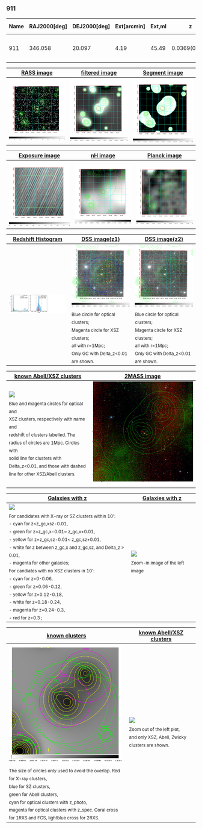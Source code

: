 <div STYLE="page-break-after: always;"></div>

### 911

|Name|RAJ2000[deg]|DEJ2000[deg] |Ext[arcmin]| Ext,ml | z | z_src| C|GC(XSZ,Delta_z<0.01)| GC(OPT,Delta_z<0.01)|GC| R_sig[arcmin] | R500[arcmin] | R500[Mpc]| CRsig[c/s] | CR500[c/s] |L500[1E44 erg/s]|F500[1E-12 erg/s/cm^2]| M500[1E14 Msun]|Tx[keV]|Cnt_sig|Beta|Rc[arcmin]|Comment|Alias|
|---|---|---|---|---|---|------|---|--------|---------|----------|---|---|---|---|---|---|---|---|---|---|---|---|---|---|
|911| 346.058| 20.097| 4.19| 45.49| 0.0369(0.005)| z1, z_opt| S| -| N, W| F20, N, SPI, W| 9.775| 12.412| 0.546| 0.124(0.030)| 0.130(0.031)| 0.061(0.011)| 1.933(0.342)| 0.48(0.04)| 1.37(0.08)| 66.8| 0.805(-0.164+0.135)| 5.816(-1.594+1.227)| -| t211|

|[RASS image](../image/911/911_img.pdf)|[filtered image](../image/911/911_fil.pdf)|[Segment image](../image/911/911_seg.pdf)|
|-------------------|--------------------|-------------------|
| <img src="../image/911/911_img.png" width="300">  | <img src="../image/911/911_fil.png" width="300">   | <img src="../image/911/911_seg.png" width="300">  |

|[Exposure image](../image/911/911_mex.pdf)| [nH image](../image/911/911_nh.pdf)| [Planck image](../image/911/911_p.pdf)|
|-------------------|--------------------|-------------------|
|<img src="../image/911/911_mex.png" width="300">   | <img src="../image/911/911_nh.png" width="300">    | <img src="../image/911/911_p.png" width="300"> |

|[Redshift Histogram](../image/911/911_zg.pdf) | [DSS image(z1)](../image/911/911_dss_z1.pdf)      |  [DSS image(z2)](../image/911/911_dss_z2.pdf)    |
|-------------------|--------------------|-------------------|
|<img src="../image/911/911_zg.png" width="300"> |<img src="../image/911/911_dss_z1.png" width="300"> <sub><br>Blue circle for optical clusters; <br>Magenta circle for XSZ clusters; <br>all with r=1Mpc; <br>Only GC with Delta_z<0.01 are shown. </sub>| <img src="../image/911/911_dss_z2.png" width="300"><sub><br>Blue circle for optical clusters; <br>Magenta circle for XSZ clusters; <br>all with r=1Mpc; <br>Only GC with Delta_z<0.01 are shown. </sub> |

|[known Abell/XSZ clusters](../image/911/911_m.pdf) | [2MASS image](../image/911/911_2mass.pdf)      |
|-------------------|-------------------|
|<img src=../image/911/911_m.png width="300"> <br><sub>Blue and magenta circles for optical and <br>XSZ clusters, respectively with name and <br>redshift of clusters labelled. The <br>radius of circles are 1Mpc. Circles with <br>solid line for clusters with <br>Delta_z<0.01, and those with dashed <br>line for other XSZ/Abell clusters.        </sub>|<img src="../image/911/911_2mass.png" width="300">  |

|[Galaxies with z](../image/911/911_opt_ned.pdf) |[Galaxies with z](../image/911/911_opt_ned_zoom.pdf) |
|-------------------|-------------------|
| <img src=../image/911/911_opt_ned.png width="300"> <br><sub> For candidates with X-ray or SZ clusters within 10': <br> - cyan for z<z_gc,xsz-0.01, <br> - green for z=z_gc,x-0.01~ z_gc,x+0.01, <br> - yellow for z=z_gc,sz-0.01~ z_gc,sz+0.01, <br> - white for z between z_gc,x and z_gc,sz, and Delta_z > 0.01, <br> - magenta for other galaxies; <br>For candiates with no XSZ clusters in 10': <br> - cyan for z=0-0.06, <br> - green for z=0.06-0.12, <br> - yellow for z=0.12-0.18, <br> - white for z=0.18-0.24, <br> - magenta for z=0.24-0.3, <br> - red for z>0.3 ;  </sub>|<img src=../image/911/911_opt_ned_zoom.png width="300">  <br><sub> Zoom-in image of the left image</sub>|

|[known clusters](../image/911/911_gc.pdf) |[known Abell/XSZ clusters](../image/911/911_gc_large.pdf) |
|-------------------|-------------------|
| <img src=../image/911/911_gc.png width="300"> <br><sub> The size of circles only used to avoid the overlap. Red for X-ray clusters, <br> blue for SZ clusters, <br> green for Abell clusters, <br> cyan for optical clusters with z_photo, <br> magenta for optical clusters with z_spec. Coral cross for 1RXS and FCS, lightblue cross for 2RXS. </sub>|<img src=../image/911/911_gc_large.png width="300"> <br><sub> Zoom out of the left plot, <br> and only XSZ, Abell, Zwicky clusters are shown. </sub> |



